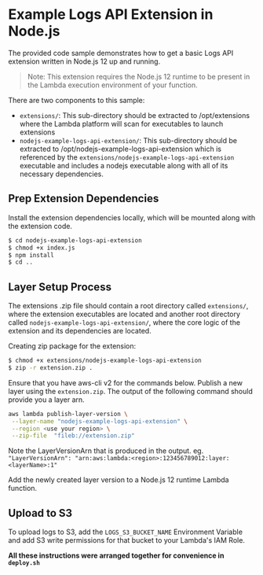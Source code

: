 # Example Logs API Extension in Node.js
The provided code sample demonstrates how to get a basic Logs API extension written in Node.js 12 up and running.

> Note: This extension requires the Node.js 12 runtime to be present in the Lambda execution environment of your function.

There are two components to this sample:
* `extensions/`: This sub-directory should be extracted to /opt/extensions where the Lambda platform will scan for executables to launch extensions
* `nodejs-example-logs-api-extension/`: This sub-directory should be extracted to /opt/nodejs-example-logs-api-extension which is referenced by the `extensions/nodejs-example-logs-api-extension` executable and includes a nodejs executable along with all of its necessary dependencies.

## Prep Extension Dependencies
Install the extension dependencies locally, which will be mounted along with the extension code.

```bash
$ cd nodejs-example-logs-api-extension
$ chmod +x index.js
$ npm install
$ cd ..
```

## Layer Setup Process
The extensions .zip file should contain a root directory called `extensions/`, where the extension executables are located and another root directory called `nodejs-example-logs-api-extension/`, where the core logic of the extension and its dependencies are located.

Creating zip package for the extension:
```bash
$ chmod +x extensions/nodejs-example-logs-api-extension
$ zip -r extension.zip .
```

Ensure that you have aws-cli v2 for the commands below.
Publish a new layer using the `extension.zip`. The output of the following command should provide you a layer arn.
```bash
aws lambda publish-layer-version \
 --layer-name "nodejs-example-logs-api-extension" \
 --region <use your region> \
 --zip-file  "fileb://extension.zip"
```
Note the LayerVersionArn that is produced in the output.
eg. `"LayerVersionArn": "arn:aws:lambda:<region>:123456789012:layer:<layerName>:1"`

Add the newly created layer version to a Node.js 12 runtime Lambda function.

## Upload to S3

To upload logs to S3, add the `LOGS_S3_BUCKET_NAME` Environment Variable and add S3 write permissions for that bucket to your Lambda's IAM Role.

**All these instructions were arranged together for convenience in `deploy.sh`**
